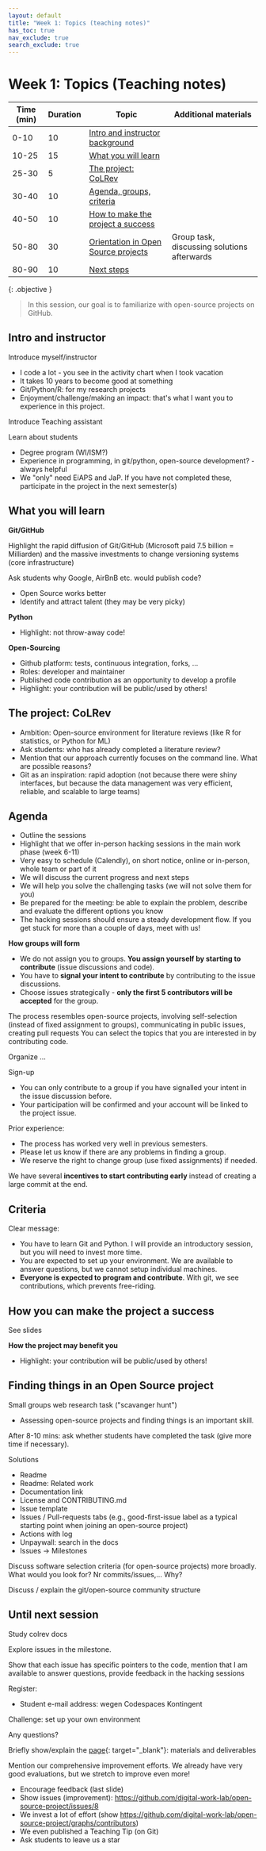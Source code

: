 ```yaml
---
layout: default
title: "Week 1: Topics (teaching notes)"
has_toc: true
nav_exclude: true
search_exclude: true
---
```


# Week 1: Topics (Teaching notes)

| Time (min) | Duration  | Topic                                                                          | Additional materials                           |
|------------|-----------|--------------------------------------------------------------------------------|------------------------------------------------|
| 0-10       | 10        | [Intro and instructor background](#intro)                                      |                                                |
| 10-25      | 15        | [What you will learn](#what-you-will-learn)                                    |                                                |
| 25-30      | 5         | [The project: CoLRev](#the-project-colrev)                                     |                                                |
| 30-40      | 10        | [Agenda, groups, criteria](#agenda-groups-criteria)                            |                                                |
| 40-50      | 10        | [How to make the project a success](#how-to-success)                           |                                                |
| 50-80      | 30        | [Orientation in Open Source projects](#orientation-in-open-source-projects)    | Group task, discussing solutions afterwards    |
| 80-90      | 10        | [Next steps](#next-steps)                                                      |                                                |

{: .objective }
> In this session, our goal is to familiarize with open-source projects on GitHub.

<div class="page-break"></div>

## Intro and instructor <a id="intro"></a>

Introduce myself/instructor

- I code a lot - you see in the activity chart when I took vacation
- It takes 10 years to become good at something
- Git/Python/R: for my research projects
- Enjoyment/challenge/making an impact: that's what I want you to experience in this project.

Introduce Teaching assistant

Learn about students

- Degree program (WI/ISM?)
- Experience in programming, in git/python, open-source development? - always helpful
- We "only" need EiAPS and JaP. If you have not completed these, participate in the project in the next semester(s)

## What you will learn <a id="what-you-will-learn"></a>

**Git/GitHub**

Highlight the rapid diffusion of Git/GitHub (Microsoft paid 7.5 billion = Milliarden) and the massive investments to change versioning systems (core infrastructure)

Ask students why Google, AirBnB etc. would publish code?

- Open Source works better
- Identify and attract talent (they may be very picky)

**Python**

- Highlight: not throw-away code!

**Open-Sourcing**

- Github platform: tests, continuous integration, forks, ...
- Roles: developer and maintainer
- Published code contribution as an opportunity to develop a profile
- Highlight: your contribution will be public/used by others!

<!-- https://blog.seancoughlin.me/market-yourself-with-a-killer-github-readme -->

## The project: CoLRev <a id="the-project-colrev"></a>

- Ambition: Open-source environment for literature reviews (like R for statistics, or Python for ML)
- Ask students: who has already completed a literature review?
- Mention that our approach currently focuses on the command line. What are possible reasons?
- Git as an inspiration: rapid adoption (not because there were shiny interfaces, but because the data management was very efficient, reliable, and scalable to large teams)

<div class="page-break"></div>

## Agenda <a id="agenda-groups-criteria"></a>

- Outline the sessions
- Highlight that we offer in-person hacking sessions in the main work phase (week 6-11)
- Very easy to schedule (Calendly), on short notice, online or in-person, whole team or part of it
- We will discuss the current progress and next steps
- We will help you solve the challenging tasks (we will not solve them for you)
- Be prepared for the meeting: be able to explain the problem, describe and evaluate the different options you know
- The hacking sessions should ensure a steady development flow. If you get stuck for more than a couple of days, meet with us!

**How groups will form**

- We do not assign you to groups. **You assign yourself by starting to contribute** (issue discussions and code).
- You have to **signal your intent to contribute** by contributing to the issue discussions.
- Choose issues strategically - **only the first 5 contributors will be accepted** for the group.

The process resembles open-source projects, involving self-selection (instead of fixed assignment to groups), communicating in public issues, creating pull requests
You can select the topics that you are interested in by contributing code.

Organize ...

Sign-up

- You can only contribute to a group if you have signalled your intent in the issue discussion before.
- Your participation will be confirmed and your account will be linked to the project issue.

Prior experience:

- The process has worked very well in previous semesters.
- Please let us know if there are any problems in finding a group.
- We reserve the right to change group (use fixed assignments) if needed.

We have several **incentives to start contributing early** instead of creating a large commit at the end.

<div class="page-break"></div>

## Criteria

Clear message:

- You have to learn Git and Python. I will provide an introductory session, but you will need to invest more time.
- You are expected to set up your environment. We are available to answer questions, but we cannot setup individual machines.
- **Everyone is expected to program and contribute**. With git, we see contributions, which prevents free-riding.

## How you can make the project a success <a id="how-to-success"></a>

See slides

**How the project may benefit you**

- Highlight: your contribution will be public/used by others!

## Finding things in an Open Source project <a id="orientation-in-open-source-projects"></a>

Small groups web research task ("scavanger hunt")

- Assessing open-source projects and finding things is an important skill.

After 8-10 mins: ask whether students have completed the task (give more time if necessary).

Solutions

- Readme
- Readme: Related work
- Documentation link
- License and CONTRIBUTING.md
- Issue template
- Issues / Pull-requests tabs (e.g., good-first-issue label as a typical starting point when joining an open-source project)
- Actions with log
- Unpaywall: search in the docs
- Issues -> Milestones

Discuss software selection criteria (for open-source projects) more broadly. What would you look for? Nr commits/issues,... Why?

Discuss / explain the git/open-source community structure

## Until next session <a id="next-steps"></a>

Study colrev docs

Explore issues in the milestone.

Show that each issue has specific pointers to the code, mention that I am available to answer questions, provide feedback in the hacking sessions

Register:

- Student e-mail address: wegen Codespaces Kontingent

Challenge: set up your own environment

Any questions?

Briefly show/explain the [page](https://digital-work-lab.github.io/open-source-project/){: target="_blank"}: materials and deliverables

Mention our comprehensive improvement efforts. We already have very good evaluations, but we stretch to improve even more!

- Encourage feedback (last slide)
- Show issues (improvement): https://github.com/digital-work-lab/open-source-project/issues/8
- We invest a lot of effort (show https://github.com/digital-work-lab/open-source-project/graphs/contributors)
- We even published a Teaching Tip (on Git)
- Ask students to leave us a star